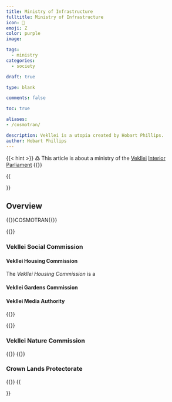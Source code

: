```yaml
---
title: Ministry of Infrastructure
fulltitle: Ministry of Infrastructure
icon: 🚧
emoji: Ζ
color: purple
image: 

tags: 
  - ministry
categories:
  - society

draft: true

type: blank

comments: false

toc: true

aliases:
- /cosmotran/

description: Vekllei is a utopia created by Hobart Phillips.
author: Hobart Phillips
---
```

{{< hint >}}
߷ This article is about a ministry of the [Vekllei](/factbook/vekllei/) [Interior Parliament](/factbook/society/state/government/interior/)
{{</hint>}}

{{<section>}}
## Overview
{{<boxtag teal>}}COSMOTRAN{{</boxtag>}}

{{<outline>}}
### Vekllei Social Commission
#### Vekllei Housing Commission

The *Vekllei Housing Commission* is a 
#### Vekllei Gardens Commission
#### Vekllei Media Authority
{{</outline>}}

{{<outline>}}
### Vekllei Nature Commission
{{</outline>}}
{{<outline>}}
### Crown Lands Protectorate
{{</outline>}}
{{</section>}}